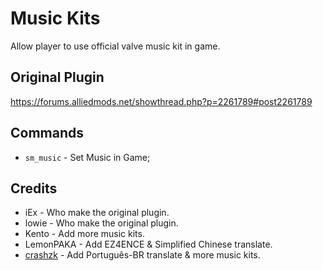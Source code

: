 # Music Kits
Allow player to use official valve music kit in game.

## Original Plugin
https://forums.alliedmods.net/showthread.php?p=2261789#post2261789

## Commands
- `sm_music` - Set Music in Game;

## Credits
- iEx - Who make the original plugin.
- lowie - Who make the original plugin.
- Kento - Add more music kits.
- LemonPAKA - Add EZ4ENCE & Simplified Chinese translate.
- [crashzk](https://github.com/crashzk) - Add Português-BR translate & more music kits.
